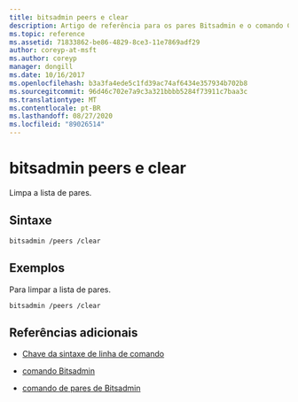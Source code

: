 ```yaml
---
title: bitsadmin peers e clear
description: Artigo de referência para os pares Bitsadmin e o comando Clear, que limpa a lista de pares.
ms.topic: reference
ms.assetid: 71833862-be86-4829-8ce3-11e7869adf29
author: coreyp-at-msft
ms.author: coreyp
manager: dongill
ms.date: 10/16/2017
ms.openlocfilehash: b3a3fa4ede5c1fd39ac74af6434e357934b702b8
ms.sourcegitcommit: 96d46c702e7a9c3a321bbbb5284f73911c7baa3c
ms.translationtype: MT
ms.contentlocale: pt-BR
ms.lasthandoff: 08/27/2020
ms.locfileid: "89026514"
---
```

# <a name="bitsadmin-peers-and-clear"></a>bitsadmin peers e clear

Limpa a lista de pares.

## <a name="syntax"></a>Sintaxe

```
bitsadmin /peers /clear
```

## <a name="examples"></a>Exemplos

Para limpar a lista de pares.

```
bitsadmin /peers /clear
```

## <a name="additional-references"></a>Referências adicionais

- [Chave da sintaxe de linha de comando](command-line-syntax-key.md)

- [comando Bitsadmin](bitsadmin.md)

- [comando de pares de Bitsadmin](bitsadmin-peers.md)
